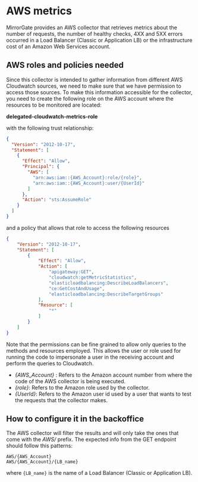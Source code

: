 # AWS metrics

MirrorGate provides an AWS collector that retrieves metrics about the number of requests, the number of healthy checks, 4XX and 5XX errors occurred in a Load Balancer (Classic or Application LB) or the infrastructure cost of an Amazon Web Services account.

## AWS roles and policies needed

Since this collector is intended to gather information from different AWS Cloudwatch sources, we need to make sure that we have permission to access those sources. To make this information accessible for the collector, you need to create the following role on the AWS account where the resources to be monitored are located:

**delegated-cloudwatch-metrics-role**

with the following trust relationship:
```json
{
  "Version": "2012-10-17",
  "Statement": [
    {
      "Effect": "Allow",
      "Principal": {
        "AWS": [
          "arn:aws:iam::{AWS_Account}:role/{role}",
          "arn:aws:iam::{AWS_Account}:user/{UserId}"
        ]
      },
      "Action": "sts:AssumeRole"
    }
  ]
}
```
and a policy that allows that role to access the following resources
```json
{
    "Version": "2012-10-17",
    "Statement": [
        {
            "Effect": "Allow",
            "Action": [
                "apigateway:GET",
                "cloudwatch:getMetricStatistics",
                "elasticloadbalancing:DescribeLoadBalancers",
                "ce:GetCostAndUsage",
                "elasticloadbalancing:DescribeTargetGroups"
            ],
            "Resource": [
                "*"
            ]
        }
    ]
}
```
Note that the permissions can be fine grained to allow only queries to the methods and resources employed.
This allows the user or role used for running the code to impersonate a user in the receiving account and perform the queries to Cloudwatch.
- _{AWS_Account}_ : Refers to the Amazon account number from where the code of the AWS collector is being executed.
- _{role}_: Refers to the Amazon role used by the collector.
- _{UserId}_: Refers to the Amazon user id used by a user that wants to test the requests that the collector makes.

## How to configure it in the backoffice

The AWS collector will filter the results and will only take the ones that come with the *AWS/* prefix. The expected info from the GET endpoint
should follow this patterns:
```
AWS/{AWS_Account}
AWS/{AWS_Account}/{LB_name}
```
where `{LB_name}` is the name of a Load Balancer (Classic or Application LB).